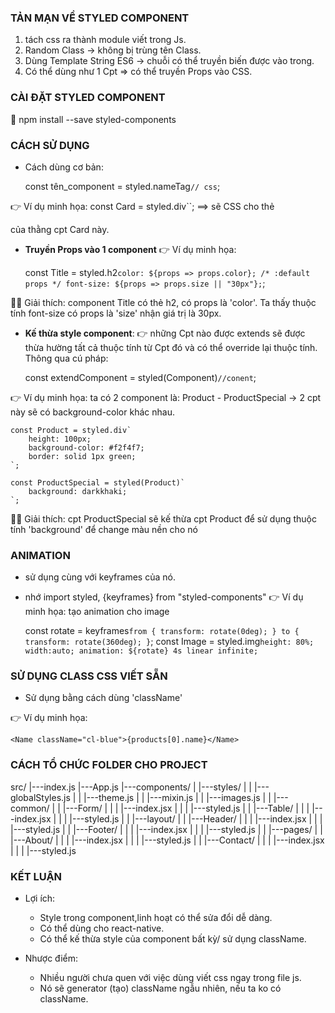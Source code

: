 
### TẢN MẠN VỀ STYLED COMPONENT

1. tách css ra thành module viết trong Js.
2. Random Class -> không bị trùng tên Class.
3. Dùng Template String ES6 -> chuỗi có thể truyền biến được vào trong.
4. Có thể dùng như 1 Cpt => có thể truyền Props vào CSS.

### CÀI ĐẶT STYLED COMPONENT

📌 npm install --save styled-components

### CÁCH SỬ DỤNG

- Cách dùng cơ bản: 

    const tên_component = styled.nameTag`
        // css
    `;

👉 Ví dụ minh họa: const Card = styled.div``; ==> sẽ CSS cho thẻ <div> của thằng cpt Card này. 


- **Truyền Props vào 1 component**
👉 Ví dụ minh họa:

    const Title = styled.h2`
    color: ${props => props.color};
    /* :default props */
    font-size: ${props => props.size || "30px"};
    `;

    <Title color="blue">list product</Title>

💎💎 Giải thích: component Title có thẻ h2, có props là 'color'. Ta thấy thuộc tính font-size có props là 'size' nhận giá trị là 30px.

- **Kế thừa style component**:
    👉 những Cpt nào được extends sẽ được thừa hường tất cả thuộc tính từ Cpt đó và có thể override lại thuộc tính. Thông qua cú pháp:

    const extendComponent = styled(Component)`
        //conent
    `;
    
👉 Ví dụ minh họa: ta có 2 component là: Product - ProductSpecial -> 2 cpt này sẽ có background-color khác nhau.

    const Product = styled.div`
        height: 100px;
        background-color: #f2f4f7;
        border: solid 1px green;
    `;

    const ProductSpecial = styled(Product)`
        background: darkkhaki;
    `;

💎💎 Giải thích: cpt ProductSpecial sẽ kế thừa cpt Product để sử dụng thuộc tính 'background' để change màu nền cho nó

### ANIMATION

- sử dụng cùng với keyframes của nó.
- nhớ import styled, {keyframes} from "styled-components"
👉 Ví dụ minh họa: tạo animation cho image

    const rotate = keyframes`
        from {
            transform: rotate(0deg);
        }
        to {
            transform: rotate(360deg);
        }
    `;
    const Image = styled.img`
        height: 80%;
        width:auto;
        animation: ${rotate} 4s linear infinite;
    `

### SỬ DỤNG CLASS CSS VIẾT SẴN

- Sử dụng bằng cách dùng 'className'

👉 Ví dụ minh họa:

    <Name className="cl-blue">{products[0].name}</Name>


### CÁCH TỔ CHỨC FOLDER CHO PROJECT

 src/
|---index.js
|---App.js
|---components/
|  |---styles/
|  |  |---globalStyles.js
|  |  |---theme.js
|  |  |---mixin.js
|  |  |---images.js
|
|  |---common/
|  |  |---Form/
|  |  |  |---index.jsx
|  |  |  |---styled.js
|  |  |---Table/
|  |  |  |---index.jsx
|  |  |  |---styled.js
|
|  |---layout/
|  |  |---Header/
|  |  |  |---index.jsx
|  |  |  |---styled.js
|  |  |---Footer/
|  |  |  |---index.jsx
|  |  |  |---styled.js
|
|  |---pages/
|  |  |---About/
|  |  |  |---index.jsx
|  |  |  |---styled.js
|  |  |---Contact/
|  |  |  |---index.jsx
|  |  |  |---styled.js


### KẾT LUẬN

- Lợi ích:
    + Style trong component,linh hoạt có thể sửa đổi dễ dàng.
    + Có thể dùng cho react-native.
    + Có thể kế thừa style của component bất kỳ/ sử dụng className.

- Nhược điểm:
    + Nhiều người chưa quen với việc dùng viết css ngay trong file js.
    + Nó sẽ generator (tạo) className ngẫu nhiên, nếu ta ko có className.




